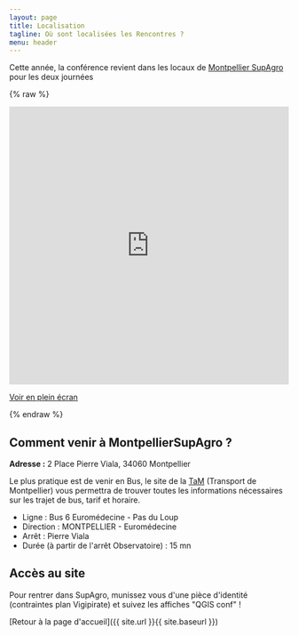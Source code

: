 ```yaml
---
layout: page
title: Localisation
tagline: Où sont localisées les Rencontres ?
menu: header
---
```


Cette année, la conférence revient dans les locaux de [Montpellier SupAgro](https://www.supagro.fr) pour les deux journées


<!-- **[Cliquez ici pour voir une cartographie des localisations et les moyens de transport proposés]({{ site.url }}{{ site.baseurl }}/carte.html)** -->

{% raw %}
<div>
<iframe width="100%" height="500px" frameBorder="0" src="http://umap.openstreetmap.fr/en/map/untitled-map_235342?scaleControl=true&miniMap=false&scrollWheelZoom=true&zoomControl=true&allowEdit=false&moreControl=false&searchControl=true&tilelayersControl=true&embedControl=null&datalayersControl=true&onLoadPanel=undefined&captionBar=false&datalayers=598209&locateControl=true#15/43.6111/3.8649"></iframe><p><a href="http://umap.openstreetmap.fr/en/map/untitled-map_235342?scaleControl=true&miniMap=false&scrollWheelZoom=true&zoomControl=true&allowEdit=false&moreControl=false&searchControl=true&tilelayersControl=true&embedControl=null&datalayersControl=true&onLoadPanel=undefined&captionBar=false&datalayers=598209&locateControl=true#15/43.6111/3.8649">Voir en plein écran</a></p>
</div>
{% endraw %}

## Comment venir à MontpellierSupAgro ?

**Adresse :** 2 Place Pierre Viala, 34060 Montpellier

Le plus pratique est de venir en Bus, le site de la [TaM](http://www.tam-voyages.com/index.asp) (Transport de Montpellier) vous permettra de trouver toutes les informations nécessaires sur les trajet de bus, tarif et horaire.

* Ligne :  Bus   6    Euromédecine - Pas du Loup
* Direction :  MONTPELLIER - Euromédecine
* Arrêt :  Pierre Viala
* Durée (à partir de l'arrêt Observatoire) : 15 mn

## Accès au site

Pour rentrer dans SupAgro, munissez vous d'une pièce d'identité (contraintes plan Vigipirate) et suivez les affiches "QGIS conf" !

[Retour à la page d'accueil]({{ site.url }}{{ site.baseurl }})
